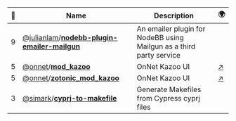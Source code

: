 |:star2: | Name | Description | 🌍|
|---|---|---|---|
|9|[@julianlam](https://github.com/julianlam)/[**nodebb-plugin-emailer-mailgun**](https://github.com/julianlam/nodebb-plugin-emailer-mailgun)|An emailer plugin for NodeBB using Mailgun as a third party service||
|5|[@onnet](https://github.com/onnet)/[**mod_kazoo**](https://github.com/onnet/mod_kazoo)|OnNet Kazoo UI|[:arrow_upper_right:](https://okui.info)|
|5|[@onnet](https://github.com/onnet)/[**zotonic_mod_kazoo**](https://github.com/onnet/zotonic_mod_kazoo)|OnNet Kazoo UI|[:arrow_upper_right:](https://okui.info)|
|3|[@simark](https://github.com/simark)/[**cyprj-to-makefile**](https://github.com/simark/cyprj-to-makefile)|Generate Makefiles from Cypress cyprj files||

